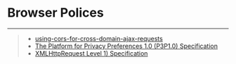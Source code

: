 # Browser Polices
--------------------------------

>* [using-cors-for-cross-domain-ajax-requests](http://techblog.constantcontact.com/software-development/using-cors-for-cross-domain-ajax-requests/)
>* [The Platform for Privacy Preferences 1.0 (P3P1.0) Specification](http://www.w3.org/TR/P3P/)
>* [XMLHttpRequest Level 1) Specification](http://www.w3.org/TR/XMLHttpRequest/)
